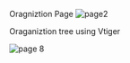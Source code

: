 Oragniztion Page
![page2](https://github.com/user-attachments/assets/97bb8175-f820-4a28-a0d0-5298cb7f3b8d)


Oraganiztion tree using Vtiger 

![page 8](https://github.com/user-attachments/assets/b8c11f98-4634-4fa4-b2d3-9bf7e8c04d2e)

